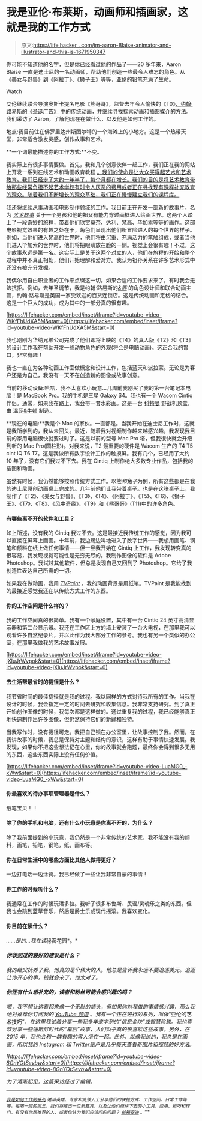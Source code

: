 # 我是亚伦·布莱斯，动画师和插画家，这就是我的工作方式

> 原文:[https://life hacker . com/im-aaron-Blaise-animator-and-illustrator-and-this-is-1671950347](https://lifehacker.com/im-aaron-blaise-animator-and-illustrator-and-this-is-1671950347)

你可能不知道他的名字，但是你已经看过他的作品了——20 多年来，Aaron Blaise 一直是迪士尼的一名动画师，帮助他们创造一些最令人难忘的角色。从《美女与野兽》到《阿拉丁》、《狮子王》等等，亚伦的铅笔充满了生命。

Watch

艾伦继续联合导演奥斯卡提名电影《熊哥哥》，监督去年令人愉快的《T0》[、约翰·路易斯的《圣诞广告》](https://www.youtube.com/watch?v=XqWig2WARb0) 中的传统动画，并继续寻找探索动画和插图媒介的方法。我们采访了 Aaron，了解他现在在做什么，以及他是如何工作的。

地点:我目前住在佛罗里达州斯图尔特的一个海滩上的小地方。这是一个热带天堂，非常适合激发灵感，创作故事和艺术。

**一个词最能描述你的工作方式:**不变。

我实际上有很多事情要做。首先，我和几个创意伙伴一起工作，我们正在我的网站 上开发一系列在线艺术和动画教育教程 [。我们的使命是让大众买得起艺术和艺术教育。我们已经走了大约一年半了，每个月都在增长。我们的目的是将艺术教育带给那些经常负担不起艺术学校有时令人厌恶的费用或者正在寻找现有课程补充教育的观众。随着我们不断增长的观众基础，我们正在慢慢建立我们的课程库。](https://creatureartteacher.com/)

我还将继续从事动画和电影制作领域的工作。我目前正在开发一部新的故事片，名为 [*艺术故事*](https://www.kickstarter.com/projects/291846368/art-story) 关于一个男孩和他的祖父有能力穿过画框进入绘画世界。这两个人踏上了一段奇妙的旅程，带着他们欣赏莫奈、达利、梵高、毕加索等等的画作。这部电影视觉效果的有趣之处在于，角色们呈现出他们所冒险进入的每个世界的样子。例如，当他们进入梵高的世界时，他们将由沉重、充满活力的笔触组成，或者当他们进入毕加索的世界时，他们将把眼睛放在脸的一侧。视觉上会很有趣！不过，这个故事永远是第一名。这实际上是关于这两个对立的人，他们在旅程的开始和整个过程中并不真正相处，他们开始理解和爱对方。我认为祖孙关系在许多艺术形式中还没有被充分发掘。

我偶尔用自由职业者的工作来点缀这一切。如果合适的工作要求来了，有时我会无法抗拒。例如，去年圣诞节，我是约翰·路易斯的[*&熊*](https://www.youtube.com/watch?v=XqWig2WARb0) 的角色设计师和联合动画主管，约翰·路易斯是英国一家受欢迎的百货连锁店。这是传统动画和定格的结合。这是一个巨大的成功，成为其中的一部分真的很有趣。

 [https://lifehacker.com/embed/inset/iframe?id=youtube-video-WKfFhUdXA5M&start=0](https://lifehacker.com/embed/inset/iframe?id=youtube-video-WKfFhUdXA5M&start=0) 

我也刚刚为华纳兄弟公司完成了他们即将上映的《T4》的真人版《T2》和《T3》的设计工作我在帮助开发一些动物角色的外观(将会是电脑动画)。这正合我的胃口，非常有趣！

我也一直在为各种动画工作室做概念和设计工作，包括蓝天和派拉蒙。无论是为客户还是为自己，我没有一天不在创造新的图像或故事创意。

当前的移动设备:哈哈，我不太喜欢小玩意...几周前我刚买了我的第一台笔记本电脑！是 MacBook Pro。我的手机是三星 Galaxy S4。我也有一个 Wacom Cintiq 伴侣。通常，如果我在路上，我会带一套水彩画。这是一台 [科特曼](http://www.winsornewton.com/na/shop/water-colour/water-colour-sets/cotman-water-colours-field-box-12-half-pans-set-0390639) 野战机顶盒，由 [温莎&牛顿](http://www.winsornewton.com/) 制造。

**现在的电脑:**我是个 Mac 的家伙。一直都是。当我开始在迪士尼工作时，这就是我所学到的，我从未回头。最近，随着我对视频制作越来越感兴趣，我发现我目前的家用电脑很快就要过时了。这是以前的型号 Mac Pro 塔，但我很快就会升级到新的 Mac Pro(圆柱形)。对我来说，T2 最重要的硬件是 Wacom 生产的 T4 T5 cint IQ T6 T7。这是我做所有数字设计工作的触摸屏。我有几个，已经用了大约 10 年了，没有它们我过不下去。我在 Cintiq 上制作绝大多数专业作品，包括我的插图和动画。

虽然有时候，我仍然能够按照传统方式工作。以熊*和兔子*为例，所有这些都是在我的迪士尼原创动画桌上完成的。几年前他们让我带着桌子。也是在这张桌子上，我制作了《T2》、《美女与野兽》、《T3》、《T4》、《阿拉丁》、《T5》、《T6》、《狮子王》、《T7》、《T8》、《风中奇缘》、《T9》和《熊哥哥》(T11)中的许多角色。

#### 有哪些离不开的软件和工具？

如上所述，没有我的 Cintiq 我过不去。这是最接近我传统工作的感觉，因为我可以直接在屏幕上画画。十年前，我边踢边叫地进入了数字世界——我想用画笔、钢笔和颜料在纸上做任何事情——但一旦我开始在 Cintiq 上工作，我发现转变真的很容易，我发现视觉可能性是无穷无尽的。我制作图像的软件是 Adobe Photoshop。我试过其他软件，但总是发现自己又回到了 Photoshop。它给了我创造性表达自己所需的一切。

如果我在做动画，我用 [*TVPaint*](http://www.tvpaint.com/) 。我的动画背景是用纸笔。TVPaint 是我能找到的最接近感觉我还在以传统方式工作的东西。

#### 你的工作空间是什么样的？

我的工作空间真的很简单。我有一个家庭设置，其中有一台 Cintiq 24 英寸高清显示器和第二台显示器。我还在工作区上方的墙上安装了一台大电视，在那里我可以观看许多自然纪录片，并以此作为我大部分工作的参考。我也有另一个类似的办公室，在那里我做我的艺术故事发展。

 [https://lifehacker.com/embed/inset/iframe?id=youtube-video-jXIuJrWvpok&start=0](https://lifehacker.com/embed/inset/iframe?id=youtube-video-jXIuJrWvpok&start=0) 

#### 去生活帮最省时的捷径是什么？

我节省时间的最佳捷径就是我的过程。我以同样的方式对待我所有的工作。当我在设计的时候，我会指定一定的时间去研究和收集信息。我非常支持研究。到了真正开始创作图像的时候，我每次都是这样做的。通过重复我的过程，我已经能够真正地快速制作出许多图像，但仍然保持它们的新鲜和独特。

当我写作时，没有捷径可走。我把自己锁在办公室里，让故事控制了我。然而，在我讲故事的时候，我总是保持对主题和结构的意识，这样有助于事情快速发展。我发现，如果你不把这些想法记在心里，你的故事就会跑题，最终你会得到很多无用的东西，这些东西实际上没有任何价值。

 [https://lifehacker.com/embed/inset/iframe?id=youtube-video-LuaMG0_-xWw&start=0](https://lifehacker.com/embed/inset/iframe?id=youtube-video-LuaMG0_-xWw&start=0) 

#### 你最喜欢的待办事项管理器是什么？

纸笔宝贝！！

#### 除了你的手机和电脑，还有什么小玩意是你离不开的，为什么？

除了我前面提到的小玩意，我仍然是一个非常传统的艺术家，我不能没有我的颜料，画笔，铅笔，钢笔，纸，画布等。

#### 你在日常生活中的哪些方面比其他人做得更好？

一边打电话一边涂鸦。我已经做了一些让我非常自豪的事情！

#### 你工作的时候听什么？

我通常在工作的时候玩潘多拉。我听了很多布鲁斯、民谣/灵魂乐之类的东西。但我也会跳到蓝草音乐，然后是爵士乐或现代摇滚。我喜欢变化。

#### 你目前在读什么？

[](https://www.amazon.com/dp/0451528832?asc_campaign=InlineText&asc_refurl=https://lifehacker.com/im-aaron-blaise-animator-and-illustrator-and-this-is-1671950347&asc_source=&linkCode=ogi&psc=1&smid=ATVPDKIKX0DER&tag=kinjalifehackerlink-20&th=1)*……是的...我在读*秘密花园*。*

#### *你收到过的最好的建议是什么？*

*我的继父抚养了我。他真的是个伟大的人。他总是告诉我永远不要追逐美元。追逐让你开心的事，钱就会来了。他太对了。*

#### *你还有什么想补充的，读者和粉丝可能会感兴趣的吗？*

*嗯，我不想让这看起来像一个无耻的插头，但如果你对我做的事情感兴趣，那么我绝对推荐你订阅我的 [YouTube 频道](http://youtube.com/AaronBlaiseArt) 。我有一个正在进行的系列，叫做*“亚伦的艺术技巧”*，在这里我试着分享一些我多年来学到的“信息金块”或智慧珍珠。我也喜欢分享一些迪斯尼时代的“幕后”故事，人们似乎真的很喜欢这些故事。另外，在 2015 年，我也会和一群有趣的客人坐在一起。此外，就像我说的，我总是在画画，所以我的 Instagram 和 Twitter账户是几乎每天查看新图片和视频的好方法。*

 *[https://lifehacker.com/embed/inset/iframe?id=youtube-video-8GnYOtSevbw&start=0](https://lifehacker.com/embed/inset/iframe?id=youtube-video-8GnYOtSevbw&start=0)* 

*为了清晰起见，这篇采访经过了编辑。*

* * *

*<small></small>*[<small>*我是如何工作的系列*</small>](http://lifehacker.com/how-i-work/) <small>*邀请英雄、专家和高效人士分享他们的快捷方式、工作空间、日常工作等等。每隔一周的周三，我们将推出一位新嘉宾，以及让他们继续下去的小工具、应用、技巧和窍门。有没有你想推荐的人，或者你认为我们应该问的问题？*</small> [<small>*邮箱安迪*</small>](mailto:andy@lifehacker.com) <small>*。*</small>**